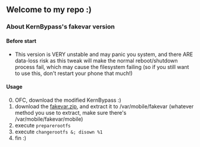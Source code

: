 ## Welcome to my repo :)

### About KernBypass's fakevar version

#### Before start
- This version is VERY unstable and may panic you system, and there ARE data-loss risk as this tweak will make the normal reboot/shutdown process fail, which may cause the filesystem failing (so if you still want to use this, don't restart your phone that much!)

#### Usage

0. OFC, download the modified KernBypass :)
1. download the [fakevar.zip](http://repo.misty.moe/apt/fakevar13.zip), and extract it to /var/mobile/fakevar (whatever method you use to extract, make sure there's /var/mobile/fakevar/mobile)
2. execute `preparerootfs`
3. execute `changerootfs &; disown %1`
4. fin :)

